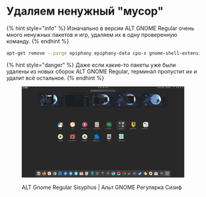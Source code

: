 # Удаляем ненужный "мусор"

{% hint style="info" %}
Изначально в версии ALT GNOME Regular очень много ненужных пакетов и игр, удаляем их в одну проверенную команду.
{% endhint %}

```bash
apt-get remove --purge epiphany epiphany-data cpu-x gnome-shell-extensions gnome3-minimal gnome-maps mc
```

{% hint style="danger" %}
Даже если какие-то пакеты уже были удалены из новых сборок ALT GNOME Regular, терминал пропустит их и удалит всё остальное.
{% endhint %}

<figure><img src="../../.gitbook/assets/Снимок экрана от 2023-10-28 14-19-49.png" alt=""><figcaption><p>ALT Gnome Regular Sisyphus | Альт GNOME Регулярка Сизиф</p></figcaption></figure>
